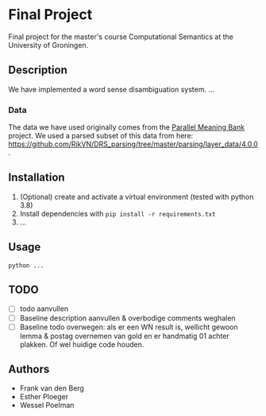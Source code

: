 # Final Project
Final project for the master's course Computational Semantics at the University of Groningen.

## Description
We have implemented a word sense disambiguation system.
...
### Data
The data we have used originally comes from the [Parallel Meaning Bank](https://pmb.let.rug.nl/) project.
We used a parsed subset of this data from here: <https://github.com/RikVN/DRS_parsing/tree/master/parsing/layer_data/4.0.0>.

## Installation
1. (Optional) create and activate a virtual environment (tested with python 3.8)
2. Install dependencies with `pip install -r requirements.txt`
3. ...

## Usage
`python ...`

## TODO
- [ ] todo aanvullen
- [ ] Baseline description aanvullen & overbodige comments weghalen
- [ ] Baseline todo overwegen: als er een WN result is, wellicht gewoon lemma & postag overnemen van gold en er handmatig 01 achter plakken. Of wel huidige code houden.

## Authors
* Frank van den Berg
* Esther Ploeger
* Wessel Poelman
